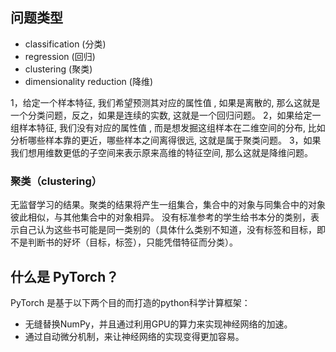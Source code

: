 

## 问题类型
- classification (分类)
- regression (回归)
- clustering (聚类)
- dimensionality reduction (降维)

1，给定一个样本特征, 我们希望预测其对应的属性值 , 如果是离散的, 那么这就是一个分类问题，反之，如果是连续的实数, 这就是一个回归问题。
2，如果给定一组样本特征, 我们没有对应的属性值 , 而是想发掘这组样本在二维空间的分布, 比如分析哪些样本靠的更近，哪些样本之间离得很远, 这就是属于聚类问题。
3，如果我们想用维数更低的子空间来表示原来高维的特征空间, 那么这就是降维问题。


### 聚类（clustering）
无监督学习的结果。聚类的结果将产生一组集合，集合中的对象与同集合中的对象彼此相似，与其他集合中的对象相异。
没有标准参考的学生给书本分的类别，表示自己认为这些书可能是同一类别的（具体什么类别不知道，没有标签和目标，即不是判断书的好坏（目标，标签），只能凭借特征而分类）。

## 什么是 PyTorch？
PyTorch 是基于以下两个目的而打造的python科学计算框架：
- 无缝替换NumPy，并且通过利用GPU的算力来实现神经网络的加速。
- 通过自动微分机制，来让神经网络的实现变得更加容易。